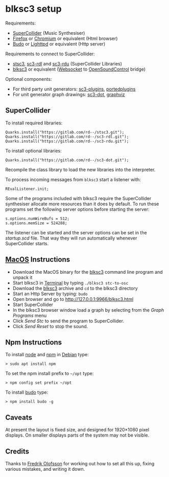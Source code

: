 # blksc3 setup

Requirements:

- [SuperCollider](https://github.com/supercollider/supercollider) (Music Synthesiser)
- [Firefox](https://www.mozilla.org/firefox/) or [Chromium](https://www.chromium.org/) or equivalent (Html browser)
- [Budo](https://www.npmjs.com/package/budo) or [Lighttpd](https://www.lighttpd.net/) or equivalent (Http server)

Requirements to connect to SuperCollider:

- [stsc3](https://gitlab.com/rd--/stsc3),
  [sc3-rdl](https://gitlab.com/rd--/sc3-rdl) and
  [sc3-rdu](https://gitlab.com/rd--/sc3-rdu) (SuperCollider Libraries)
- [blksc3](https://github.com/rd--/blksc3/releases) or equivalent
  ([Websocket](https://datatracker.ietf.org/doc/html/rfc6455) to [OpenSoundControl](https://opensoundcontrol.stanford.edu/) bridge)

Optional components:

- For third party unit generators:
  [sc3-plugins](https://github.com/supercollider/sc3-plugins),
  [portedplugins](https://github.com/madskjeldgaard/portedplugins)
- For unit generator graph drawings:
  [sc3-dot](https://gitlab.com/rd--/sc3-dot), [graphviz](https://graphviz.org/)

## SuperCollider

To install required libraries:

    Quarks.install("https://gitlab.com/rd--/stsc3.git");
    Quarks.install("https://gitlab.com/rd--/sc3-rdl.git");
    Quarks.install("https://gitlab.com/rd--/sc3-rdu.git");

To install optional libraries:

    Quarks.install("https://gitlab.com/rd--/sc3-dot.git");

Recompile the class library to load the new libraries into the interpreter.

To process incoming messages from `blksc3` start a listener with:

    REvalListener.init;

Some of the programs included with blksc3 require the SuperCollider synthesiser allocate more resources than it does by default.
To run these programs set the following server options before starting the server:

    s.options.numWireBufs = 512;
    s.options.memSize = 524288;

The listener can be started and the server options can be set in the _startup.scd_ file.
That way they will run automatically whenever SuperCollider starts.

## [MacOS](https://www.apple.com/macos/) Instructions

- Download the MacOS binary for the [blksc3](https://github.com/rd--/blksc3/releases) command line program and unpack it
- Start blksc3 in [Terminal](https://support.apple.com/guide/terminal/) by typing `./blksc3 stc-to-osc`
- Download the [blksc3](https://gitlab.com/rd--/blksc3) archive and `cd` to the blksc3 directory
- Start an Http Server by typing: `budo`
- Open browser and go to http://127.0.0.1:9966/blksc3.html
- Start SuperCollider
- In the blksc3 browser window load a graph by selecting from the _Graph Programs_ menu
- Click _Send Stc_ to send the program to SuperCollider.
- Click _Send Reset_ to stop the sound.

## Npm Instructions

To install [node](https://nodejs.org/) and [npm](https://www.npmjs.com/) in [Debian](https://www.debian.org/) type:

    > sudo apt install npm

To set the npm install prefix to `~/opt` type:

    > npm config set prefix ~/opt

To install [budo](https://www.npmjs.com/package/budo) type:

    > npm install budo -g

## Caveats

At present the layout is fixed size, and designed for 1920×1080 pixel displays.
On smaller displays parts of the system may not be visible.

## Credits

Thanks to [Fredrik Olofsson](https://fredrikolofsson.com/) for working out how to set all this up, fixing various mistakes, and writing it down.

